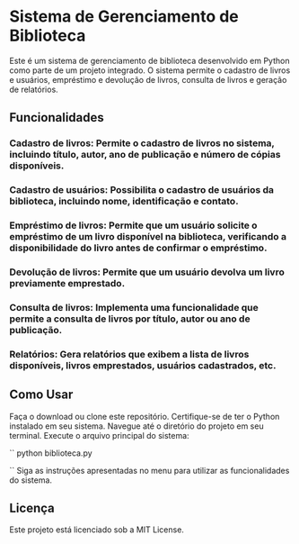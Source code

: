 # Sistema de Gerenciamento de Biblioteca 

Este é um sistema de gerenciamento de biblioteca desenvolvido em Python como parte de um projeto integrado. O sistema permite o cadastro de livros e usuários, empréstimo e devolução de livros, consulta de livros e geração de relatórios.

## Funcionalidades

### Cadastro de livros: Permite o cadastro de livros no sistema, incluindo título, autor, ano de publicação e número de cópias disponíveis.
### Cadastro de usuários: Possibilita o cadastro de usuários da biblioteca, incluindo nome, identificação e contato.
### Empréstimo de livros: Permite que um usuário solicite o empréstimo de um livro disponível na biblioteca, verificando a disponibilidade do livro antes de confirmar o empréstimo.
### Devolução de livros: Permite que um usuário devolva um livro previamente emprestado.
### Consulta de livros: Implementa uma funcionalidade que permite a consulta de livros por título, autor ou ano de publicação.
### Relatórios: Gera relatórios que exibem a lista de livros disponíveis, livros emprestados, usuários cadastrados, etc.

## Como Usar
Faça o download ou clone este repositório.
Certifique-se de ter o Python instalado em seu sistema.
Navegue até o diretório do projeto em seu terminal.
Execute o arquivo principal do sistema:

``
    python biblioteca.py

``
Siga as instruções apresentadas no menu para utilizar as funcionalidades do sistema.

## Licença
Este projeto está licenciado sob a MIT License.